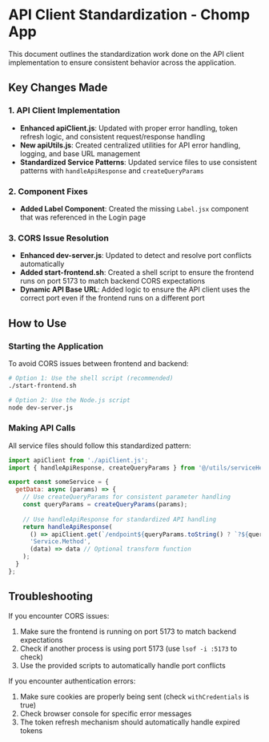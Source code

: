 # API Client Standardization - Chomp App

This document outlines the standardization work done on the API client implementation to ensure consistent behavior across the application.

## Key Changes Made

### 1. API Client Implementation

- **Enhanced apiClient.js**: Updated with proper error handling, token refresh logic, and consistent request/response handling
- **New apiUtils.js**: Created centralized utilities for API error handling, logging, and base URL management
- **Standardized Service Patterns**: Updated service files to use consistent patterns with `handleApiResponse` and `createQueryParams`

### 2. Component Fixes

- **Added Label Component**: Created the missing `Label.jsx` component that was referenced in the Login page

### 3. CORS Issue Resolution

- **Enhanced dev-server.js**: Updated to detect and resolve port conflicts automatically
- **Added start-frontend.sh**: Created a shell script to ensure the frontend runs on port 5173 to match backend CORS expectations
- **Dynamic API Base URL**: Added logic to ensure the API client uses the correct port even if the frontend runs on a different port

## How to Use

### Starting the Application

To avoid CORS issues between frontend and backend:

```bash
# Option 1: Use the shell script (recommended)
./start-frontend.sh

# Option 2: Use the Node.js script
node dev-server.js
```

### Making API Calls

All service files should follow this standardized pattern:

```javascript
import apiClient from './apiClient.js';
import { handleApiResponse, createQueryParams } from '@/utils/serviceHelpers.js';

export const someService = {
  getData: async (params) => {
    // Use createQueryParams for consistent parameter handling
    const queryParams = createQueryParams(params);
    
    // Use handleApiResponse for standardized API handling
    return handleApiResponse(
      () => apiClient.get(`/endpoint${queryParams.toString() ? `?${queryParams.toString()}` : ''}`),
      'Service.Method',
      (data) => data // Optional transform function
    );
  }
};
```

## Troubleshooting

If you encounter CORS issues:

1. Make sure the frontend is running on port 5173 to match backend expectations
2. Check if another process is using port 5173 (use `lsof -i :5173` to check)
3. Use the provided scripts to automatically handle port conflicts

If you encounter authentication errors:

1. Make sure cookies are properly being sent (check `withCredentials` is true)
2. Check browser console for specific error messages
3. The token refresh mechanism should automatically handle expired tokens
